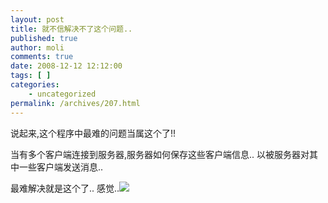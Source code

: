 ```yaml
---
layout: post
title: 就不信解决不了这个问题..
published: true
author: moli
comments: true
date: 2008-12-12 12:12:00
tags: [ ]
categories:
    - uncategorized
permalink: /archives/207.html
---
```

说起来,这个程序中最难的问题当属这个了!!

当有多个客户端连接到服务器,服务器如何保存这些客户端信息.. 以被服务器对其中一些客户端发送消息..

最难解决就是这个了.. 感觉..![][1]

 [1]: http://img.baidu.com/hi/jd/j_0009.gif